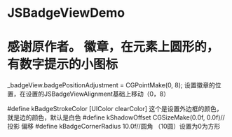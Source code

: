 JSBadgeViewDemo
===============
感谢原作者。
徽章，在元素上圆形的，有数字提示的小图标
===============


_badgeView.badgePositionAdjustment = CGPointMake(0, 8);  设置徽章的位置，在设置的JSBadgeViewAlignment基础上移动（0，8）

#define kBadgeStrokeColor [UIColor clearColor]  这个是设置外边框的颜色，就是边的颜色，默认是白色
#define kShadowOffset CGSizeMake(0.0f, 0.0f)//投影 偏移
#define kBadgeCornerRadius 10.0f//圆角 （10圆）设置为0为方形
